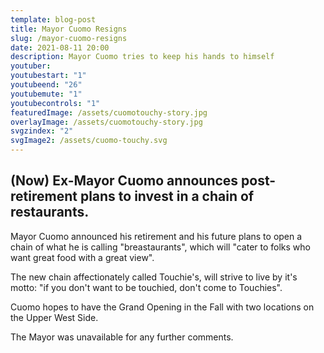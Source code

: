 ```yaml
---
template: blog-post
title: Mayor Cuomo Resigns
slug: /mayor-cuomo-resigns
date: 2021-08-11 20:00 
description: Mayor Cuomo tries to keep his hands to himself
youtuber: 
youtubestart: "1"
youtubeend: "26"
youtubemute: "1"
youtubecontrols: "1"
featuredImage: /assets/cuomotouchy-story.jpg
overlayImage: /assets/cuomotouchy-story.jpg
svgzindex: "2"
svgImage2: /assets/cuomo-touchy.svg
---
```


## (Now) Ex-Mayor Cuomo announces post-retirement plans to invest in a chain of restaurants.

Mayor Cuomo announced his retirement and his future plans to open a chain of what he is calling "breastaurants", which will "cater to folks who want great food with a great view". 

The new chain affectionately called Touchie's, will strive to live by it's motto: "if you don't want to be touchied, don't come to Touchies". 

Cuomo hopes to have the Grand Opening in the Fall with two locations on the Upper West Side. 

The Mayor was unavailable for any further comments.




